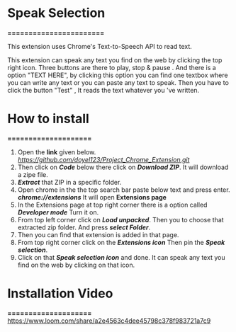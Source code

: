 # Speak Selection
**=======================**

This extension uses Chrome's Text-to-Speech API to read text.

This extension can speak any text you find on the web by clicking the top right icon.
Three buttons are there to play, stop & pause .
And there is a option "TEXT HERE", by clicking this option you can find one textbox where you can write any text or you can paste any text to speak. Then you have to click the button "Test" , It reads the text whatever  you 've written.

# How to install
**====================**

1. Open the **link** given below.
    *https://github.com/doyel123/Project_Chrome_Extension.git*
2. Then click on ***Code*** below there click on ***Download ZIP***.
    It will download a zipe file.
3. ***Extract*** that ZIP in a specific folder.
4. Open chrome in the the top search bar paste below text and press enter.
    ***chrome://extensions***
    It will open **Extensions page**
5. In the Extensions page at top right corner there is a option called ***Developer mode***
    Turn it on.
6. From top left corner click on ***Load unpacked***.
    Then you to choose that extracted zip folder.
    And press ***select Folder***.
7. Then you can find that extension is added in that page.
8. From top right corner click on the ***Extensions icon***
    Then pin the ***Speak selection***.
9. Click on that ***Speak selection icon*** and done.
  It can speak any text you find on the web by clicking on that icon.


# Installation Video
**====================**
https://www.loom.com/share/a2e4563c4dee45798c378f983721a7c9
